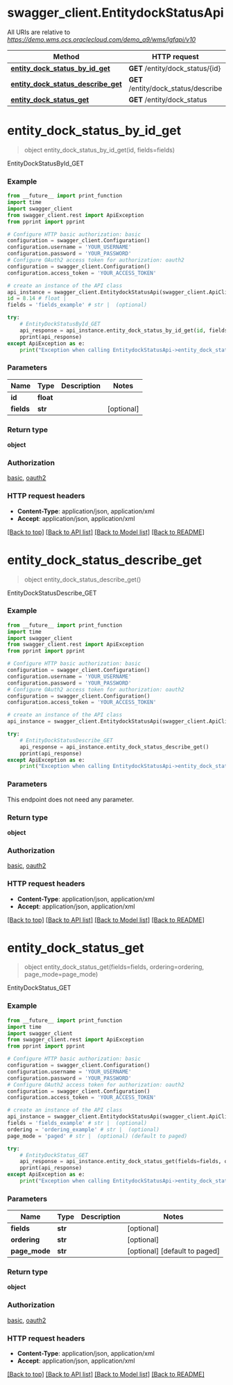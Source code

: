 # swagger_client.EntitydockStatusApi

All URIs are relative to *https://demo.wms.ocs.oraclecloud.com/demo_a9/wms/lgfapi/v10*

Method | HTTP request | Description
------------- | ------------- | -------------
[**entity_dock_status_by_id_get**](EntitydockStatusApi.md#entity_dock_status_by_id_get) | **GET** /entity/dock_status/{id} | EntityDockStatusById_GET
[**entity_dock_status_describe_get**](EntitydockStatusApi.md#entity_dock_status_describe_get) | **GET** /entity/dock_status/describe | EntityDockStatusDescribe_GET
[**entity_dock_status_get**](EntitydockStatusApi.md#entity_dock_status_get) | **GET** /entity/dock_status | EntityDockStatus_GET


# **entity_dock_status_by_id_get**
> object entity_dock_status_by_id_get(id, fields=fields)

EntityDockStatusById_GET



### Example
```python
from __future__ import print_function
import time
import swagger_client
from swagger_client.rest import ApiException
from pprint import pprint

# Configure HTTP basic authorization: basic
configuration = swagger_client.Configuration()
configuration.username = 'YOUR_USERNAME'
configuration.password = 'YOUR_PASSWORD'
# Configure OAuth2 access token for authorization: oauth2
configuration = swagger_client.Configuration()
configuration.access_token = 'YOUR_ACCESS_TOKEN'

# create an instance of the API class
api_instance = swagger_client.EntitydockStatusApi(swagger_client.ApiClient(configuration))
id = 8.14 # float | 
fields = 'fields_example' # str |  (optional)

try:
    # EntityDockStatusById_GET
    api_response = api_instance.entity_dock_status_by_id_get(id, fields=fields)
    pprint(api_response)
except ApiException as e:
    print("Exception when calling EntitydockStatusApi->entity_dock_status_by_id_get: %s\n" % e)
```

### Parameters

Name | Type | Description  | Notes
------------- | ------------- | ------------- | -------------
 **id** | **float**|  | 
 **fields** | **str**|  | [optional] 

### Return type

**object**

### Authorization

[basic](../README.md#basic), [oauth2](../README.md#oauth2)

### HTTP request headers

 - **Content-Type**: application/json, application/xml
 - **Accept**: application/json, application/xml

[[Back to top]](#) [[Back to API list]](../README.md#documentation-for-api-endpoints) [[Back to Model list]](../README.md#documentation-for-models) [[Back to README]](../README.md)

# **entity_dock_status_describe_get**
> object entity_dock_status_describe_get()

EntityDockStatusDescribe_GET



### Example
```python
from __future__ import print_function
import time
import swagger_client
from swagger_client.rest import ApiException
from pprint import pprint

# Configure HTTP basic authorization: basic
configuration = swagger_client.Configuration()
configuration.username = 'YOUR_USERNAME'
configuration.password = 'YOUR_PASSWORD'
# Configure OAuth2 access token for authorization: oauth2
configuration = swagger_client.Configuration()
configuration.access_token = 'YOUR_ACCESS_TOKEN'

# create an instance of the API class
api_instance = swagger_client.EntitydockStatusApi(swagger_client.ApiClient(configuration))

try:
    # EntityDockStatusDescribe_GET
    api_response = api_instance.entity_dock_status_describe_get()
    pprint(api_response)
except ApiException as e:
    print("Exception when calling EntitydockStatusApi->entity_dock_status_describe_get: %s\n" % e)
```

### Parameters
This endpoint does not need any parameter.

### Return type

**object**

### Authorization

[basic](../README.md#basic), [oauth2](../README.md#oauth2)

### HTTP request headers

 - **Content-Type**: application/json, application/xml
 - **Accept**: application/json, application/xml

[[Back to top]](#) [[Back to API list]](../README.md#documentation-for-api-endpoints) [[Back to Model list]](../README.md#documentation-for-models) [[Back to README]](../README.md)

# **entity_dock_status_get**
> object entity_dock_status_get(fields=fields, ordering=ordering, page_mode=page_mode)

EntityDockStatus_GET



### Example
```python
from __future__ import print_function
import time
import swagger_client
from swagger_client.rest import ApiException
from pprint import pprint

# Configure HTTP basic authorization: basic
configuration = swagger_client.Configuration()
configuration.username = 'YOUR_USERNAME'
configuration.password = 'YOUR_PASSWORD'
# Configure OAuth2 access token for authorization: oauth2
configuration = swagger_client.Configuration()
configuration.access_token = 'YOUR_ACCESS_TOKEN'

# create an instance of the API class
api_instance = swagger_client.EntitydockStatusApi(swagger_client.ApiClient(configuration))
fields = 'fields_example' # str |  (optional)
ordering = 'ordering_example' # str |  (optional)
page_mode = 'paged' # str |  (optional) (default to paged)

try:
    # EntityDockStatus_GET
    api_response = api_instance.entity_dock_status_get(fields=fields, ordering=ordering, page_mode=page_mode)
    pprint(api_response)
except ApiException as e:
    print("Exception when calling EntitydockStatusApi->entity_dock_status_get: %s\n" % e)
```

### Parameters

Name | Type | Description  | Notes
------------- | ------------- | ------------- | -------------
 **fields** | **str**|  | [optional] 
 **ordering** | **str**|  | [optional] 
 **page_mode** | **str**|  | [optional] [default to paged]

### Return type

**object**

### Authorization

[basic](../README.md#basic), [oauth2](../README.md#oauth2)

### HTTP request headers

 - **Content-Type**: application/json, application/xml
 - **Accept**: application/json, application/xml

[[Back to top]](#) [[Back to API list]](../README.md#documentation-for-api-endpoints) [[Back to Model list]](../README.md#documentation-for-models) [[Back to README]](../README.md)

